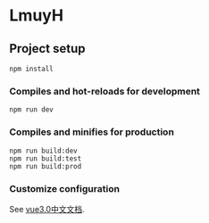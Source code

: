 # LmuyH

## Project setup
```
npm install
```

### Compiles and hot-reloads for development
```
npm run dev
```

### Compiles and minifies for production
```
npm run build:dev
npm run build:test
npm run build:prod
```

### Customize configuration
See [vue3.0中文文档](https://vue3js.cn/docs/zh/guide/migration/introduction.html).
